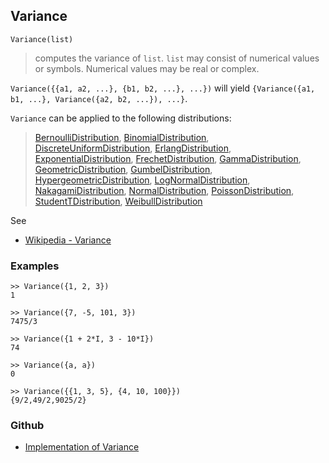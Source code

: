 ## Variance

```
Variance(list)
```

> computes the variance of `list`. `list` may consist of numerical values or symbols. Numerical values may be real or complex.

`Variance({{a1, a2, ...}, {b1, b2, ...}, ...})` will yield
`{Variance({a1, b1, ...}, Variance({a2, b2, ...}), ...}`.


`Variance` can be applied to the following distributions:

> [BernoulliDistribution](BernoulliDistribution.md), [BinomialDistribution](BinomialDistribution.md), [DiscreteUniformDistribution](DiscreteUniformDistribution.md), [ErlangDistribution](ErlangDistribution.md), [ExponentialDistribution](ExponentialDistribution.md), [FrechetDistribution](FrechetDistribution.md), 
[GammaDistribution](GammaDistribution.md), [GeometricDistribution](GeometricDistribution.md), [GumbelDistribution](GumbelDistribution.md), [HypergeometricDistribution](HypergeometricDistribution.md), [LogNormalDistribution](LogNormalDistribution.md), [NakagamiDistribution](NakagamiDistribution.md), [NormalDistribution](NormalDistribution.md), 
[PoissonDistribution](PoissonDistribution.md), [StudentTDistribution](StudentTDistribution.md), [WeibullDistribution](WeibullDistribution.md) 

See
* [Wikipedia - Variance](https://en.wikipedia.org/wiki/Variance)

### Examples

```
>> Variance({1, 2, 3})
1

>> Variance({7, -5, 101, 3})
7475/3

>> Variance({1 + 2*I, 3 - 10*I})
74

>> Variance({a, a})
0

>> Variance({{1, 3, 5}, {4, 10, 100}})
{9/2,49/2,9025/2}
```


### Github

* [Implementation of Variance](https://github.com/axkr/symja_android_library/blob/master/symja_android_library/matheclipse-core/src/main/java/org/matheclipse/core/builtin/StatisticsFunctions.java#L6456) 
